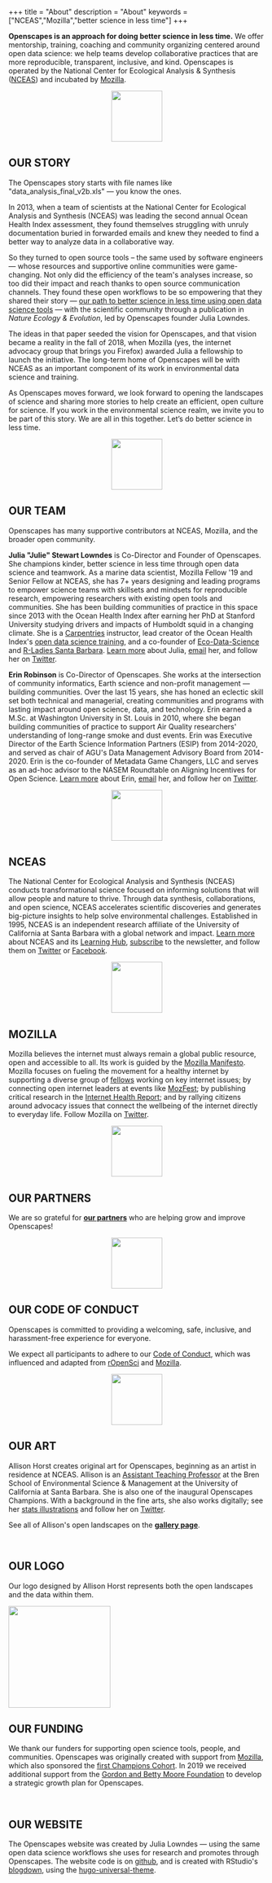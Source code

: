 +++
title = "About"
description = "About"
keywords = ["NCEAS","Mozilla","better science in less time"]
+++

**Openscapes is an approach for doing better science in less time.** We offer mentorship, training, coaching and community organizing centered around open data science: we help teams develop collaborative practices that are more reproducible, transparent, inclusive, and kind. Openscapes is operated by the National Center for Ecological Analysis & Synthesis ([NCEAS](/about#NCEAS)) and incubated by [Mozilla](/about#MOZILLA).

<center><img src="/img/horst_openscapes_arctic_squid.png" width="100px"></center>

## OUR STORY

The Openscapes story starts with file names like "data_analysis_final_v2b.xls" — you know the ones. 

In 2013, when a team of scientists at the National Center for Ecological Analysis and Synthesis (NCEAS) was leading the second annual Ocean Health Index assessment, they found themselves struggling with unruly documentation buried in forwarded emails and knew they needed to find a better way to analyze data in a collaborative way. 

So they turned to open source tools – the same used by software engineers — whose resources and supportive online communities were game-changing. Not only did the efficiency of the team's analyses increase, so too did their impact and reach thanks to open source communication channels. They found these open workflows to be so empowering that they shared their story — [our path to better science in less time using open data science tools](https://www.nature.com/articles/s41559-017-0160) — with the scientific community through a publication in *Nature Ecology & Evolution*, led by Openscapes founder Julia Lowndes. 

The ideas in that paper seeded the vision for Openscapes, and that vision became a reality in the fall of 2018, when Mozilla (yes, the internet advocacy group that brings you Firefox) awarded Julia a fellowship to launch the initiative. The long-term home of Openscapes will be with NCEAS as an important component of its work in environmental data science and training. 

As Openscapes moves forward, we look forward to opening the landscapes of science and sharing more stories to help create an efficient, open culture for science. If you work in the environmental science realm, we invite you to be part of this story. We are all in this together. Let’s do better science in less time.

<center><img src="/img/horst_openscapes_arctic_urchins.png" width="100px"></center>

## OUR TEAM

Openscapes has many supportive contributors at NCEAS, Mozilla, and the broader open community. 

**Julia "Julie" Stewart Lowndes** is Co-Director and Founder of Openscapes. She champions kinder, better science in less time through open data science and teamwork. As a marine data scientist, Mozilla Fellow '19 and Senior Fellow at NCEAS, she has 7+ years designing and leading programs to empower science teams with skillsets and mindsets for reproducible research, empowering researchers with existing open tools and communities. She has been building communities of practice in this space since 2013 with the Ocean Health Index after earning her PhD at Stanford University studying drivers and impacts of Humboldt squid in a changing climate. She is a [Carpentries](https://carpentries.org/) instructor, lead creator of the Ocean Health Index's [open data science training](http://ohi-science.org/data-science-training/), and a co-founder of [Eco-Data-Science](http://eco-data-science.github.io/) and [R-Ladies Santa Barbara](https://www.meetup.com/rladies-santa-barbara/). [Learn more](http://jules32.github.io) about Julia, [email](mailto:lowndes@nceas.ucsb.edu) her, and follow her on [Twitter](https://twitter.com/juliesquid).

**Erin Robinson** is Co-Director of Openscapes. She works at the intersection of community informatics, Earth science and non-profit management — building communities. Over the last 15 years, she has honed an eclectic skill set both technical and managerial, creating communities and programs with lasting impact around open science, data, and technology. Erin earned a M.Sc. at Washington University in St. Louis in 2010, where she began building communities of practice to support Air Quality researchers' understanding of long-range smoke and dust events. Erin was Executive Director of the Earth Science Information Partners (ESIP) from 2014-2020, and served as chair of AGU's Data Management Advisory Board from 2014-2020. Erin is the co-founder of Metadata Game Changers, LLC and serves as an ad-hoc advisor to the NASEM Roundtable on Aligning Incentives for Open Science. [Learn more](http://erinrobinson.net/) about Erin, [email](mailto:erinmr@gmail.com) her, and follow her on [Twitter](https://twitter.com/connector_erin).

<center><img src="/img/horst_openscapes_arctic_crab.png" width="100px"></center>

## NCEAS

The National Center for Ecological Analysis and Synthesis (NCEAS) conducts transformational science focused on informing solutions that will allow people and nature to thrive. Through data synthesis, collaborations, and open science, NCEAS accelerates scientific discoveries and generates big-picture insights to help solve environmental challenges. Established in 1995, NCEAS is an independent research affiliate of the University of California at Santa Barbara with a global network and impact. [Learn more](https://www.nceas.ucsb.edu/) about NCEAS and its [Learning Hub](https://nceas.ucsb.edu/learning-hub), [subscribe](http://ucsb.us12.list-manage1.com/subscribe?u=d7494403ed9d8c97a5479f0d4&id=bbef3949b4) to the newsletter, and follow them on [Twitter](https://twitter.com/nceas) or [Facebook](https://www.facebook.com/NCEASUCSB/).

<center><img src="/img/horst_openscapes_arctic_narwhal.png" width="100px"></center>

## MOZILLA

Mozilla believes the internet must always remain a global public resource, open and accessible to all. Its work is guided by the [Mozilla Manifesto](https://www.mozilla.org/en-US/about/manifesto/). Mozilla focuses on fueling the movement for a healthy internet by supporting a diverse group of [fellows](https://foundation.mozilla.org/fellowships/directory) working on key internet issues; by connecting open internet leaders at events like [MozFest](https://mozillafestival.org/); by publishing critical research in the [Internet Health Report](https://internethealthreport.org/2018/); and by rallying citizens around advocacy issues that connect the wellbeing of the internet directly to everyday life. Follow Mozilla on [Twitter](https://twitter.com/mozilla).

<center><img src="/img/horst_openscapes_arctic_puffins.png" width="100px"></center>

## OUR PARTNERS

We are so grateful for [**our partners**](/partners) who are helping grow and improve Openscapes!

<!---
Hide this bc now modernized language and elevated on Our Approach page.

## OUR VISION & ETHOS

Our vision is a scientific culture that is more efficient and collaborative, and can uncover environmental solutions faster. Openscapes opens the landscapes of science by growing communities of practice around environmental open data science. This means promoting open science and using the internet for good. It also means enabling open culture driven by collaboration, empathy, and kindness. We aim to create a positive open culture in science, so we can do better science in less time.

--->

<center><img src="/img/horst_openscapes_arctic_ship.png" width="100px"></center>

## OUR CODE OF CONDUCT

Openscapes is committed to providing a welcoming, safe, inclusive, and harassment-free experience for everyone.

We expect all participants to adhere to our [Code of Conduct](/code-of-conduct), which was influenced and adapted from [rOpenSci](https://ropensci.org/code-of-conduct/) and [Mozilla](https://www.mozilla.org/en-US/about/governance/policies/participation/).

<center><img src="/img/horst_openscapes_arctic_humpback.png" width="100px"></center>

## OUR ART

Allison Horst creates original art for Openscapes, beginning as an artist in residence at NCEAS. Allison is an [Assistant Teaching Professor](https://bren.ucsb.edu/people/allison-horst) at the Bren School of Environmental Science & Management at the University of California at Santa Barbara. She is also one of the inaugural Openscapes Champions. With a background in the fine arts, she also works digitally; see her [stats illustrations](https://github.com/allisonhorst/stats-illustrations) and follow her on [Twitter](https://twitter.com/allison_horst). 

See all of Allison's open landscapes on the [**gallery page**](/gallery).

<br>

## OUR LOGO

Our logo designed by Allison Horst represents both the open landscapes and the data within them. 

<img src="/img/openscapes_hex_design_final_correct_dimensions.png" width="200px">

<br>

## OUR FUNDING

We thank our funders for supporting open science tools, people, and communities. Openscapes was originally created with support from [Mozilla](https://www.mozilla.org), which also sponsored the [first Champions Cohort](/cohorts). In 2019 we received additional support from the [Gordon and Betty Moore Foundation](https://www.moore.org/) to develop a strategic growth plan for Openscapes.

<br>

## OUR WEBSITE

The Openscapes website was created by Julia Lowndes — using the same open data science workflows she uses for research and promotes through Openscapes. The website code is on [github](https://github.com/openscapes/website), and is created with RStudio's [blogdown](https://bookdown.org/yihui/blogdown/), using the [hugo-universal-theme](https://themes.gohugo.io//theme/hugo-universal-theme/).

<br> 